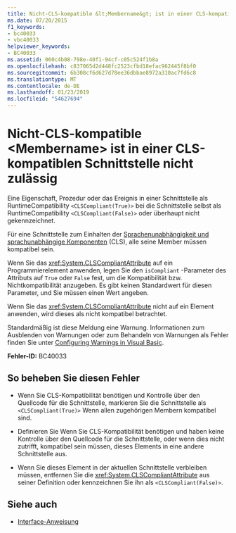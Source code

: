 ```yaml
---
title: Nicht-CLS-kompatible &lt;Membername&gt; ist in einer CLS-kompatiblen Schnittstelle nicht zulässig
ms.date: 07/20/2015
f1_keywords:
- bc40033
- vbc40033
helpviewer_keywords:
- BC40033
ms.assetid: 060c4b08-798e-40f1-94cf-c05c524f1b8a
ms.openlocfilehash: c837065d2d448fc2523cfbd18efac962445f8bf0
ms.sourcegitcommit: 6b308cf6d627d78ee36dbbae8972a310ac7fd6c8
ms.translationtype: MT
ms.contentlocale: de-DE
ms.lasthandoff: 01/23/2019
ms.locfileid: "54627694"
---
```

# <a name="non-cls-compliant-ltmembernamegt-is-not-allowed-in-a-cls-compliant-interface"></a>Nicht-CLS-kompatible &lt;Membername&gt; ist in einer CLS-kompatiblen Schnittstelle nicht zulässig
Eine Eigenschaft, Prozedur oder das Ereignis in einer Schnittstelle als RuntimeCompatibility `<CLSCompliant(True)>` bei die Schnittstelle selbst als RuntimeCompatibility `<CLSCompliant(False)>` oder überhaupt nicht gekennzeichnet.  
  
 Für eine Schnittstelle zum Einhalten der [Sprachenunabhängigkeit und sprachunabhängige Komponenten](../../../standard/language-independence-and-language-independent-components.md) (CLS), alle seine Member müssen kompatibel sein.  
  
 Wenn Sie das <xref:System.CLSCompliantAttribute> auf ein Programmierelement anwenden, legen Sie den `isCompliant` -Parameter des Attributs auf `True` oder `False` fest, um die Kompatibilität bzw. Nichtkompatibilität anzugeben. Es gibt keinen Standardwert für diesen Parameter, und Sie müssen einen Wert angeben.  
  
 Wenn Sie das <xref:System.CLSCompliantAttribute> nicht auf ein Element anwenden, wird dieses als nicht kompatibel betrachtet.  
  
 Standardmäßig ist diese Meldung eine Warnung. Informationen zum Ausblenden von Warnungen oder zum Behandeln von Warnungen als Fehler finden Sie unter [Configuring Warnings in Visual Basic](/visualstudio/ide/configuring-warnings-in-visual-basic).  
  
 **Fehler-ID:** BC40033  
  
## <a name="to-correct-this-error"></a>So beheben Sie diesen Fehler  
  
-   Wenn Sie CLS-Kompatibilität benötigen und Kontrolle über den Quellcode für die Schnittstelle, markieren Sie die Schnittstelle als `<CLSCompliant(True)>` Wenn allen zugehörigen Membern kompatibel sind.  
  
-   Definieren Sie Wenn Sie CLS-Kompatibilität benötigen und haben keine Kontrolle über den Quellcode für die Schnittstelle, oder wenn dies nicht zutrifft, kompatibel sein müssen, dieses Elements in eine andere Schnittstelle aus.  
  
-   Wenn Sie dieses Element in der aktuellen Schnittstelle verbleiben müssen, entfernen Sie die <xref:System.CLSCompliantAttribute> aus seiner Definition oder kennzeichnen Sie ihn als `<CLSCompliant(False)>`.  
  
## <a name="see-also"></a>Siehe auch
- [Interface-Anweisung](../../../visual-basic/language-reference/statements/interface-statement.md)

